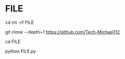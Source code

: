 # FILE
cd
rm -rf FILE

git clone --depth=1 https://github.com/Tech-Michael112

cd FILE

python FILE.py
